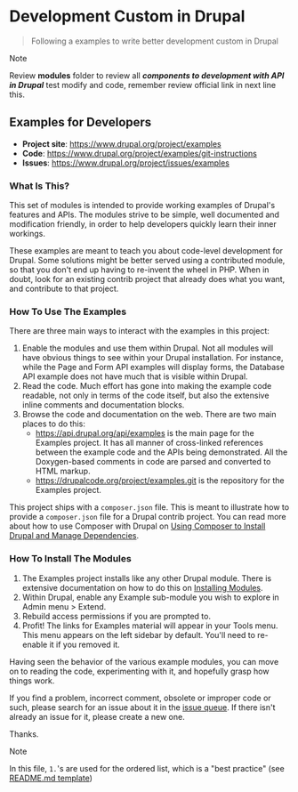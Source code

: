 Development Custom in Drupal
======

>Following a examples to write better development custom in Drupal

>[!NOTE]
> Review **modules** folder to review all ***components to development with API in Drupal*** test modify and code, remember review official link in next line this.

## Examples for Developers

- **Project site**: https://www.drupal.org/project/examples
- **Code**: https://www.drupal.org/project/examples/git-instructions
- **Issues**: https://www.drupal.org/project/issues/examples


### What Is This?

This set of modules is intended to provide working examples of Drupal's
features and APIs. The modules strive to be simple, well documented and
modification friendly, in order to help developers quickly learn their inner
workings.

These examples are meant to teach you about code-level development for Drupal.
Some solutions might be better served using a contributed module, so that
you don't end up having to re-invent the wheel in PHP. When in doubt, look for
an existing contrib project that already does what you want, and contribute to
that project.


### How To Use The Examples

There are three main ways to interact with the examples in this project:

1. Enable the modules and use them within Drupal. Not all modules will have
   obvious things to see within your Drupal installation. For instance, while
   the Page and Form API examples will display forms, the Database API example
   does not have much that is visible within Drupal.
1. Read the code. Much effort has gone into making the example code readable,
   not only in terms of the code itself, but also the extensive inline comments
   and documentation blocks.
1. Browse the code and documentation on the web. There are two main places to
   do this:
    - https://api.drupal.org/api/examples is the main page for the Examples
      project. It has all manner of cross-linked references between the example
      code and the APIs being demonstrated. All the Doxygen-based comments in
      code are parsed and converted to HTML markup.
    - https://drupalcode.org/project/examples.git is the repository for the
      Examples project.

This project ships with a `composer.json` file. This is meant to illustrate how
to provide a `composer.json` file for a Drupal contrib project. You can read
more about how to use Composer with Drupal on
[Using Composer to Install Drupal and Manage Dependencies](https://www.drupal.org/docs/develop/using-composer/manage-dependencies).


### How To Install The Modules

1. The Examples project installs like any other Drupal module. There is
   extensive documentation on how to do this on
   [Installing Modules](https://www.drupal.org/docs/extending-drupal/installing-modules).
1. Within Drupal, enable any Example sub-module you wish to explore in Admin
   menu > Extend.
1. Rebuild access permissions if you are prompted to.
1. Profit! The links for Examples material will appear in your Tools menu. This
   menu appears on the left sidebar by default. You'll need to re-enable it if
   you removed it.

Having seen the behavior of the various example modules, you can move on to
reading the code, experimenting with it, and hopefully grasp how things work.

If you find a problem, incorrect comment, obsolete or improper code or such,
please search for an issue about it in the
[issue queue](https://www.drupal.org/project/issues/examples). If there isn't
already an issue for it, please create a new one.

Thanks.

>[!NOTE]
>In this file, `1.`'s are used for the ordered list, which is a
"best practice" (see
[README.md template](https://www.drupal.org/docs/develop/managing-a-drupalorg-theme-module-or-distribution-project/documenting-your-project/readmemd-template))


